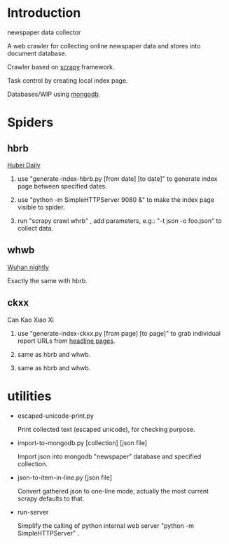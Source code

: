 # Introduction

newspaper data collector

A web crawler for collecting online newspaper data and stores into document database.

Crawler based on [scrapy](https://github.com/scrapy/scrapy) framework.

Task control by creating local index page.

Databases/WIP using [mongodb](http://www.mongodb.org/).

# Spiders

## hbrb

[Hubei Daily](http://hbrb.cnhubei.com/)

1. use "generate-index-hbrb.py [from date] [to date]" to generate index page between specified dates.

2. use "python -m SimpleHTTPServer 9080 &" to make the index page visible to spider.

3. run "scrapy crawl whrb" , add parameters, e.g.: "-t json -o foo.json" to collect data.

## whwb

[Wuhan nightly](http://cjmp.cnhan.com/whwb)

Exactly the same with hbrb.

## ckxx

Can Kao Xiao Xi

1. use "generate-index-ckxx.py [from page] [to page]" to grab individual report URLs from [headline pages](http://www.cankaoxiaoxi.com/roll/).

2. same as hbrb and whwb.

3. same as hbrb and whwb.

# utilities

* escaped-unicode-print.py

  Print collected text (escaped unicode), for checking purpose.

* import-to-mongodb.py [collection] [json file]

  Import json into mongodb "newspaper" database and specified collection.

* json-to-item-in-line.py [json file]

  Convert gathered json to one-line mode, actually the most current scrapy defaults to that.

* run-server

  Simplify the calling of python internal web server "python -m SimpleHTTPServer" .

